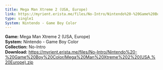 ```yaml
---
title: Mega Man Xtreme 2 (USA, Europe)
link: https://myrient.erista.me/files/No-Intro/Nintendo%20-%20Game%20Boy%20Color/Mega%20Man%20Xtreme%202%20(USA,%20Europe).zip
type: single1
System: Nintendo - Game Boy Color
---
```

<b>Game:</b> Mega Man Xtreme 2 (USA, Europe)<br>
<b>System:</b> Nintendo - Game Boy Color<br>
<b>Collection:</b> No-Intro<br>
<b>Download:</b> https://myrient.erista.me/files/No-Intro/Nintendo%20-%20Game%20Boy%20Color/Mega%20Man%20Xtreme%202%20(USA,%20Europe).zip